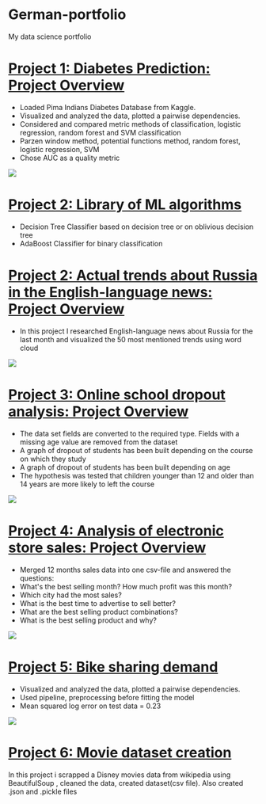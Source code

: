 # German-portfolio
My data science portfolio

# [Project 1: Diabetes Prediction: Project Overview](https://github.com/fourthgarage/data-science-and-fried-peaches/tree/diabetes-prediction)
* Loaded Pima Indians Diabetes Database from Kaggle.
* Visualized and analyzed the data, plotted a pairwise dependencies.
* Considered and compared metric methods of classification, logistic regression, random forest and SVM classification
* Parzen window method, potential functions method, random forest, logistic regression, SVM
* Chose AUC as a quality metric

![](images/Roc%20diabetes.png)

# [Project 2: Library of ML algorithms](https://github.com/fourthgarage/ML_algorithms)
* Decision Tree Classifier based on decision tree or on oblivious decision tree
* AdaBoost Classifier for binary classification

# [Project 2: Actual trends about Russia in the English-language news: Project Overview](https://github.com/fourthgarage/data-science-and-fried-peaches/tree/actual-trends-about-Russia-in-the-English-language-press)
* In this project I researched English-language news about Russia for the last month and visualized the 50 most mentioned trends using word cloud

![](/images/wordcloud_output.jpg)


# [Project 3: Online school dropout analysis: Project Overview](https://github.com/fourthgarage/data-science-and-fried-peaches/tree/Online-school-dropout-analysis)
* The data set fields are converted to the required type. Fields with a missing age value are removed from the dataset
* A graph of dropout of students has been built depending on the course on which they study
* A graph of dropout of students has been built depending on age
* The hypothesis was tested that children younger than 12 and older than 14 years are more likely to left the course

![](/images/DropoutAnalysis.png)

# [Project 4: Analysis of electronic store sales: Project Overview](https://github.com/fourthgarage/data-science-and-fried-peaches/tree/analysis-of-electronics-store-sales)
* Merged 12 months sales data into one csv-file and answered the questions:
* What's the best selling month? How much profit was this month?
* Which city had the most sales?
* What is the best time to advertise to sell better?
* What are the best selling product combinations?
* What is the best selling product and why?

![](/images/Histogramm1.png)



# [Project 5: Bike sharing demand](https://github.com/fourthgarage/data-science-and-fried-peaches/tree/bike-sharing-demand)
* Visualized and analyzed the data, plotted a pairwise dependencies.
* Used pipeline, preprocessing before fitting the model
* Mean squared log error on test data = 0.23

![](images/bikesharing.png)

# [Project 6: Movie dataset creation](https://github.com/fourthgarage/data-science-and-fried-peaches/tree/movie-dataset-creation)
In this project i scrapped a Disney movies data from wikipedia using BeautifulSoup , cleaned the data, created dataset(csv file). Also created .json and .pickle files
